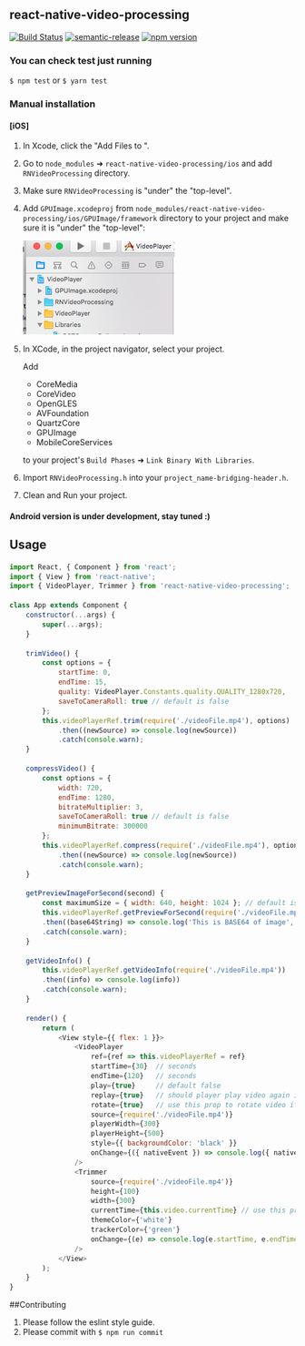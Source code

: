 ## react-native-video-processing

 [![Build Status](https://travis-ci.org/shahen94/react-native-video-processing.svg?branch=master)](https://travis-ci.org/shahen94/react-native-video-processing) [![semantic-release](https://img.shields.io/badge/%20%20%F0%9F%93%A6%F0%9F%9A%80-semantic--release-e10079.svg?style=plastic)](https://github.com/semantic-release/semantic-release) [![npm version](https://badge.fury.io/js/react-native-video-processing.svg)](https://badge.fury.io/js/react-native-video-processing)

### You can check test just running 
`$ npm test` or `$ yarn test`

### Manual installation


#### [iOS]

1. In Xcode, click the "Add Files to <your-project-name>".
2. Go to `node_modules` ➜ `react-native-video-processing/ios` and add `RNVideoProcessing` directory.
3. Make sure `RNVideoProcessing` is "under" the "top-level".
4. Add `GPUImage.xcodeproj` from `node_modules/react-native-video-processing/ios/GPUImage/framework` directory to your project and make sure it is "under" the "top-level":

    ![Project Structure](readme_assets/project-structure.png)

5. In XCode, in the project navigator, select your project.

   Add
    - CoreMedia
    - CoreVideo
    - OpenGLES
    - AVFoundation
    - QuartzCore
    - GPUImage
    - MobileCoreServices

    to your project's `Build Phases` ➜ `Link Binary With Libraries`.
6. Import `RNVideoProcessing.h` into your `project_name-bridging-header.h`.
7. Clean and Run your project.

#### Android version is under development, stay tuned :)

## Usage
```javascript
import React, { Component } from 'react';
import { View } from 'react-native';
import { VideoPlayer, Trimmer } from 'react-native-video-processing';

class App extends Component {
    constructor(...args) {
        super(...args);
    }

    trimVideo() {
        const options = {
            startTime: 0,
            endTime: 15,
            quality: VideoPlayer.Constants.quality.QUALITY_1280x720,
            saveToCameraRoll: true // default is false
        };
        this.videoPlayerRef.trim(require('./videoFile.mp4'), options)
            .then((newSource) => console.log(newSource))
            .catch(console.warn);
    }

    compressVideo() {
        const options = {
            width: 720,
            endTime: 1280,
            bitrateMultiplier: 3,
            saveToCameraRoll: true // default is false
            minimumBitrate: 300000
        };
        this.videoPlayerRef.compress(require('./videoFile.mp4'), options)
            .then((newSource) => console.log(newSource))
            .catch(console.warn);
    }

    getPreviewImageForSecond(second) {
        const maximumSize = { width: 640, height: 1024 }; // default is { width: 1080, height: 1080 }
        this.videoPlayerRef.getPreviewForSecond(require('./videoFile.mp4'), second, maximumSize)
        .then((base64String) => console.log('This is BASE64 of image', base64String))
        .catch(console.warn);
    }

    getVideoInfo() {
        this.videoPlayerRef.getVideoInfo(require('./videoFile.mp4'))
        .then((info) => console.log(info))
        .catch(console.warn);
    }

    render() {
        return (
            <View style={{ flex: 1 }}>
                <VideoPlayer
                    ref={ref => this.videoPlayerRef = ref}
                    startTime={30}  // seconds
                    endTime={120}   // seconds
                    play={true}     // default false
                    replay={true}   // should player play video again if it's ended
                    rotate={true}   // use this prop to rotate video if it captured in landscape mode
                    source={require('./videoFile.mp4')}
                    playerWidth={300}
                    playerHeight={500}
                    style={{ backgroundColor: 'black' }}
                    onChange={({ nativeEvent }) => console.log({ nativeEvent })}
                />
                <Trimmer
                    source={require('./videoFile.mp4')}
                    height={100}
                    width={300}
                    currentTime={this.video.currentTime} // use this prop to set tracker position
                    themeColor={'white'}
                    trackerColor={'green'}
                    onChange={(e) => console.log(e.startTime, e.endTime)}
                />
            </View>
        );
    }
}
```

##Contributing

1. Please follow the eslint style guide.
2. Please commit with `$ npm run commit`

